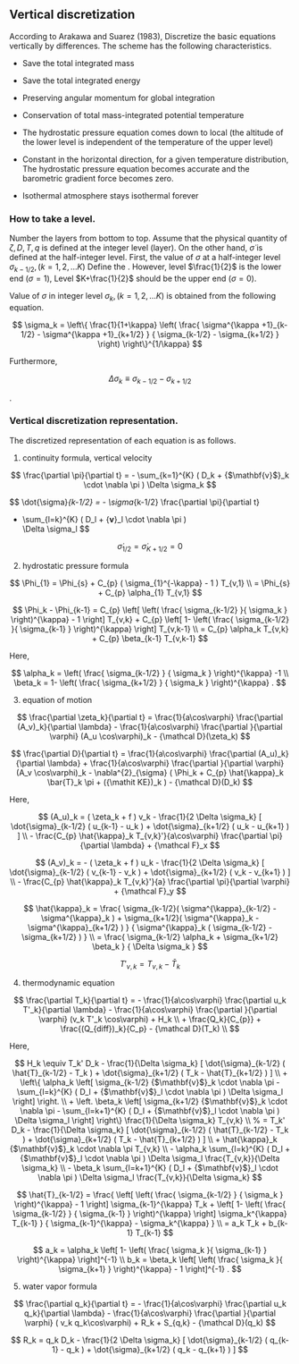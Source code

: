 ## Vertical discretization

According to Arakawa and Suarez (1983),
Discretize the basic equations vertically by differences.
The scheme has the following characteristics.

 - Save the total integrated mass

 - Save the total integrated energy

 - Preserving angular momentum for global integration

 - Conservation of total mass-integrated potential temperature

 - The hydrostatic pressure equation comes down to local (the altitude of the lower level is independent of the temperature of the upper level)

 - Constant in the horizontal direction, for a given temperature distribution,
 The hydrostatic pressure equation becomes accurate and the barometric gradient force becomes zero.

 - Isothermal atmosphere stays isothermal forever

### How to take a level.

Number the layers from bottom to top.
Assume that the physical quantity of $\zeta,D,T,q$ is defined at the integer level (layer).
On the other hand, $\dot{\sigma}$ is defined at the half-integer level.
First, the value of $\sigma$ at a half-integer level
$\sigma_{k-1/2}, (k=1,2,\ldots K)$
Define the .
However, level $\frac{1}{2}$ is the lower end ($\sigma=1$),
Level $K+\frac{1}{2}$ should be the upper end ($\sigma=0$).

Value of $\sigma$ in integer level
$\sigma_k, (k=1,2,\ldots K)$
is obtained from the following equation.

$$
 \sigma_k = \left\{ \frac{1}{1+\kappa}
                     \left( \frac{  \sigma^{\kappa +1}_{k-1/2}
                                  - \sigma^{\kappa +1}_{k+1/2}      }
                                  { \sigma_{k-1/2} - \sigma_{k+1/2} }
                     \right)
              \right\}^{1/\kappa}
$$


Furthermore,

$$
  \Delta \sigma_k \equiv \sigma_{k-1/2} - \sigma_{k+1/2}
$$


.

### Vertical discretization representation.

The discretized representation of each equation is as follows.

1. continuity formula, vertical velocity

$$
  \frac{\partial \pi}{\partial t}
 = - \sum_{k=1}^{K} ( D_k + {$\mathbf{v}$}_k \cdot \nabla \pi ) 
       \Delta  \sigma_k
$$


$$
  \dot{\sigma}_{k-1/2}
 = - \sigma_{k-1/2} \frac{\partial \pi}{\partial t}
   - \sum_{l=k}^{K} ( D_l + {$\mathbf{v}$}_l \cdot \nabla \pi )          
       \Delta  \sigma_l
$$


$$
  \dot{\sigma}_{1/2} = \dot{\sigma}_{K+1/2} = 0
$$


2. hydrostatic pressure formula

$$
 \Phi_{1}  =  \Phi_{s} + C_{p} ( \sigma_{1}^{-\kappa} - 1  ) T_{v,1} \\
           =  \Phi_{s} + C_{p} \alpha_{1} T_{v,1} 
$$



$$
 \Phi_k - \Phi_{k-1} 
   =  C_{p}
   \left[ \left( \frac{ \sigma_{k-1/2} }{ \sigma_k } \right)^{\kappa}
          - 1 \right] T_{v,k} 
       + C_{p}
   \left[ 1- 
         \left( \frac{ \sigma_{k-1/2} }{ \sigma_{k-1} } \right)^{\kappa}
              \right] T_{v,k-1} \\
   =    C_{p} \alpha_k T_{v,k} + C_{p} \beta_{k-1} T_{v,k-1}
$$



 Here,

$$
 \alpha_k   =  \left( \frac{ \sigma_{k-1/2} }
                               { \sigma_k } \right)^{\kappa} -1 \\
 \beta_k    =  1- \left( \frac{ \sigma_{k+1/2} }
                               { \sigma_k } \right)^{\kappa} .
$$



3. equation of motion

$$
  \frac{\partial \zeta_k}{\partial t} 
        =   \frac{1}{a\cos\varphi} 
            \frac{\partial (A_v)_k}{\partial \lambda}
          - \frac{1}{a\cos\varphi} 
            \frac{\partial }{\partial \varphi} (A_u \cos\varphi)_k
          - {\mathcal D}(\zeta_k) 
$$


$$
  \frac{\partial D}{\partial t} 
        =   \frac{1}{a\cos\varphi} 
            \frac{\partial (A_u)_k}{\partial \lambda}
          + \frac{1}{a\cos\varphi} 
            \frac{\partial }{\partial \varphi} (A_v \cos\varphi)_k
          - \nabla^{2}_{\sigma}
           ( \Phi_k + C_{p} \hat{\kappa}_k \bar{T}_k \pi 
             + ({\mathit KE})_k )
          - {\mathcal D}(D_k) 
$$


 Here,

$$
  (A_u)_k
    =  ( \zeta_k + f ) v_k 
             - \frac{1}{2 \Delta \sigma_k} 
             [   \dot{\sigma}_{k-1/2} ( u_{k-1} - u_k   )
               + \dot{\sigma}_{k+1/2} ( u_k   - u_{k+1} ) ]
            \\
           - \frac{C_{p} \hat{\kappa}_k T_{v,k}'}{a\cos\varphi} 
                  \frac{\partial \pi}{\partial \lambda} 
             + {\mathcal F}_x
$$



$$
  (A_v)_k
    =  - ( \zeta_k + f ) u_k 
             - \frac{1}{2 \Delta \sigma_k} 
             [   \dot{\sigma}_{k-1/2} ( v_{k-1} - v_k   )
               + \dot{\sigma}_{k+1/2} ( v_k   - v_{k+1} ) ]
            \\
           - \frac{C_{p} \hat{\kappa}_k T_{v,k}'}{a} 
               \frac{\partial \pi}{\partial \varphi} 
             + {\mathcal F}_y
$$



$$
   \hat{\kappa}_k 
    =       \frac{  \sigma_{k-1/2}(   \sigma^{\kappa}_{k-1/2} 
                                    - \sigma^{\kappa}_k      ) 
                  + \sigma_{k+1/2}(   \sigma^{\kappa}_k 
                                    - \sigma^{\kappa}_{k+1/2}  ) }
                 { \sigma^{\kappa}_k
                     ( \sigma_{k-1/2} - \sigma_{k+1/2} )         } 
            \\
  =  \frac{ \sigma_{k-1/2} \alpha_k + \sigma_{k+1/2} \beta_k }
            { \Delta \sigma_k                                  } 
$$



$$
T'_{v,k} = T_{v,k} - \bar{T}_k
$$


4. thermodynamic equation

$$
  \frac{\partial T_k}{\partial t}
     =  - \frac{1}{a\cos\varphi}
               \frac{\partial u_k T'_k}{\partial \lambda}
          - \frac{1}{a\cos\varphi}
               \frac{\partial }{\partial \varphi} (v_k T'_k \cos\varphi)
          + H_k  \\
        + \frac{Q_k}{C_{p}}
          + \frac{(Q_{diff})_k}{C_p} 
          - {\mathcal D}(T_k)  \\
$$




 Here,

$$
   H_k 
     \equiv  T_k' D_k
              - \frac{1}{\Delta \sigma_k} 
             [   \dot{\sigma}_{k-1/2} ( \hat{T}_{k-1/2} - T_k   )
               + \dot{\sigma}_{k+1/2} ( T_k   - \hat{T}_{k+1/2} ) ]
                \\
        + \left\{ \alpha_k
                    \left[ \sigma_{k-1/2} {$\mathbf{v}$}_k \cdot \nabla \pi
                          - \sum_{l=k}^{K} 
                           ( D_l + {$\mathbf{v}$}_l \cdot \nabla \pi )
                            \Delta  \sigma_l
                    \right]
             \right.    \\
          + \left. \beta_k
                     \left[ \sigma_{k+1/2} {$\mathbf{v}$}_k \cdot \nabla \pi
                          - \sum_{l=k+1}^{K} 
                           ( D_l + {$\mathbf{v}$}_l \cdot \nabla \pi )
                            \Delta  \sigma_l
                    \right]
              \right\} 
              \frac{1}{\Delta \sigma_k} T_{v,k}   \\
%
     =  T_k' D_k 
          - \frac{1}{\Delta \sigma_k} 
             [   \dot{\sigma}_{k-1/2} ( \hat{T}_{k-1/2} - T_k   )
               + \dot{\sigma}_{k+1/2} ( T_k   - \hat{T}_{k+1/2} ) ]
                \\
        + \hat{\kappa}_k {$\mathbf{v}$}_k \cdot \nabla \pi T_{v,k} 
                \\
        - \alpha_k \sum_{l=k}^{K} 
                           ( D_l + {$\mathbf{v}$}_l \cdot \nabla \pi )
                            \Delta  \sigma_l 
                            \frac{T_{v,k}}{\Delta \sigma_k} 
                \\
        - \beta_k \sum_{l=k+1}^{K} 
                           ( D_l + {$\mathbf{v}$}_l \cdot \nabla \pi )
                            \Delta  \sigma_l 
                            \frac{T_{v,k}}{\Delta \sigma_k} 
$$








$$
  \hat{T}_{k-1/2}
   =  \frac{ \left[ \left( \frac{ \sigma_{k-1/2} }
                               { \sigma_k } \right)^{\kappa}
                  - 1 \right] \sigma_{k-1}^{\kappa} T_k 
          + \left[ 1- 
                   \left( \frac{ \sigma_{k-1/2} }
                               { \sigma_{k-1} } \right)^{\kappa}
                      \right] \sigma_k^{\kappa} T_{k-1}         }
          { \sigma_{k-1}^{\kappa} - \sigma_k^{\kappa}           } \\
   =  a_k T_k + b_{k-1} T_{k-1}
$$



$$
  a_k  =  \alpha_k 
              \left[ 1- \left( \frac{ \sigma_k }{ \sigma_{k-1} }
                        \right)^{\kappa} \right]^{-1}   \\
  b_k  =  \beta_k 
              \left[ \left( \frac{ \sigma_k }{ \sigma_{k+1} } 
                     \right)^{\kappa} - 1 \right]^{-1} .  
$$



5. water vapor formula

$$
  \frac{\partial q_k}{\partial t}
      =   - \frac{1}{a\cos\varphi} 
               \frac{\partial u_k q_k}{\partial \lambda}
          - \frac{1}{a\cos\varphi}
               \frac{\partial }{\partial \varphi} ( v_k q_k\cos\varphi)
          + R_k 
          + S_{q,k}
          - {\mathcal D}(q_k) 
$$


$$
R_k  =  q_k D_k 
       - \frac{1}{2 \Delta \sigma_k} 
             [   \dot{\sigma}_{k-1/2} ( q_{k-1} - q_k   )
               + \dot{\sigma}_{k+1/2} ( q_k   - q_{k+1} ) ]
$$

